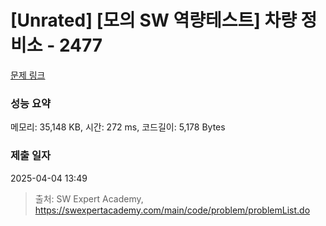 # [Unrated] [모의 SW 역량테스트] 차량 정비소 - 2477 

[문제 링크](https://swexpertacademy.com/main/code/problem/problemDetail.do?contestProbId=AV6c6bgaIuoDFAXy) 

### 성능 요약

메모리: 35,148 KB, 시간: 272 ms, 코드길이: 5,178 Bytes

### 제출 일자

2025-04-04 13:49



> 출처: SW Expert Academy, https://swexpertacademy.com/main/code/problem/problemList.do